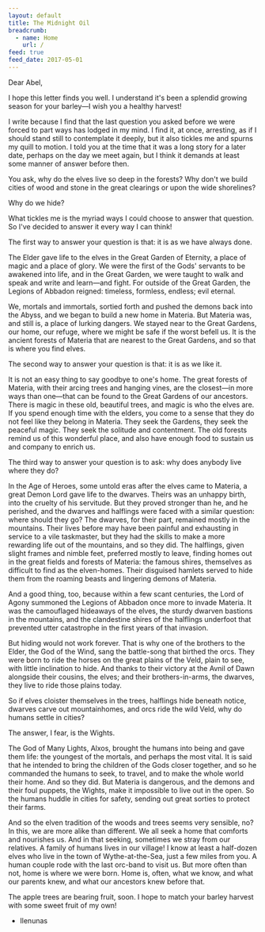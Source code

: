 ```yaml
---
layout: default
title: The Midnight Oil
breadcrumb:
  - name: Home
    url: /
feed: true
feed_date: 2017-05-01
---
```

Dear Abel,

I hope this letter finds you well.  I understand it's been a splendid growing season for your barley—I wish you a healthy harvest!

I write because I find that the last question you asked before we were forced to part ways has lodged in my mind.  I find it, at once, arresting, as if I should stand still to contemplate it deeply, but it also tickles me and spurns my quill to motion.  I told you at the time that it was a long story for a later date, perhaps on the day we meet again, but I think it demands at least some manner of answer before then.

You ask, why do the elves live so deep in the forests?  Why don't we build cities of wood and stone in the great clearings or upon the wide shorelines?

Why do we hide?

What tickles me is the myriad ways I could choose to answer that question.  So I've decided to answer it every way I can think!

The first way to answer your question is that: it is as we have always done.

The Elder gave life to the elves in the Great Garden of Eternity, a place of magic and a place of glory.  We were the first of the Gods' servants to be awakened into life, and in the Great Garden, we were taught to walk and speak and write and learn—and fight.  For outside of the Great Garden, the Legions of Abbadon reigned: timeless, formless, endless; evil eternal.

We, mortals and immortals, sortied forth and pushed the demons back into the Abyss, and we began to build a new home in Materia.  But Materia was, and still is, a place of lurking dangers.  We stayed near to the Great Gardens, our home, our refuge, where we might be safe if the worst befell us.  It is the ancient forests of Materia that are nearest to the Great Gardens, and so that is where you find elves.

The second way to answer your question is that: it is as we like it.

It is not an easy thing to say goodbye to one's home.  The great forests of Materia, with their arcing trees and hanging vines, are the closest—in more ways than one—that can be found to the Great Gardens of our ancestors.  There is magic in these old, beautiful trees, and magic is who the elves are.  If you spend enough time with the elders, you come to a sense that they do not feel like they belong in Materia.  They seek the Gardens, they seek the peaceful magic.  They seek the solitude and contentment.  The old forests remind us of this wonderful place, and also have enough food to sustain us and company to enrich us.

The third way to answer your question is to ask: why does anybody live where they do?

In the Age of Heroes, some untold eras after the elves came to Materia, a great Demon Lord gave life to the dwarves.  Theirs was an unhappy birth, into the cruelty of his servitude.  But they proved stronger than he, and he perished, and the dwarves and halflings were faced with a similar question: where should they go?  The dwarves, for their part, remained mostly in the mountains.  Their lives before may have been painful and exhausting in service to a vile taskmaster, but they had the skills to make a more rewarding life out of the mountains, and so they did.  The halflings, given slight frames and nimble feet, preferred mostly to leave, finding homes out in the great fields and forests of Materia: the famous shires, themselves as difficult to find as the elven-homes.  Their disguised hamlets served to hide them from the roaming beasts and lingering demons of Materia.

And a good thing, too, because within a few scant centuries, the Lord of Agony summoned the Legions of Abbadon once more to invade Materia.  It was the camouflaged hideaways of the elves, the sturdy dwarven bastions in the mountains, and the clandestine shires of the halflings underfoot that prevented utter catastrophe in the first years of that invasion.

But hiding would not work forever.  That is why one of the brothers to the Elder, the God of the Wind, sang the battle-song that birthed the orcs.  They were born to ride the horses on the great plains of the Veld, plain to see, with little inclination to hide.  And thanks to their victory at the Avnil of Dawn alongside their cousins, the elves; and their brothers-in-arms, the dwarves, they live to ride those plains today.

So if elves cloister themselves in the trees, halflings hide beneath notice, dwarves carve out mountainhomes, and orcs ride the wild Veld, why do humans settle in cities?

The answer, I fear, is the Wights.

The God of Many Lights, Alxos, brought the humans into being and gave them life: the youngest of the mortals, and perhaps the most vital.  It is said that he intended to bring the children of the Gods closer together, and so he commanded the humans to seek, to travel, and to make the whole world their home.  And so they did.  But Materia is dangerous, and the demons and their foul puppets, the Wights, make it impossible to live out in the open.  So the humans huddle in cities for safety, sending out great sorties to protect their farms.

And so the elven tradition of the woods and trees seems very sensible, no?  In this, we are more alike than different.  We all seek a home that comforts and nourishes us.  And in that seeking, sometimes we stray from our relatives.  A family of humans lives in our village!  I know at least a half-dozen elves who live in the town of Wythe-at-the-Sea, just a few miles from you.  A human couple rode with the last orc-band to visit us.  But more often than not, home is where we were born.  Home is, often, what we know, and what our parents knew, and what our ancestors knew before that.

The apple trees are bearing fruit, soon.  I hope to match your barley harvest with some sweet fruit of my own!

- Ilenunas
